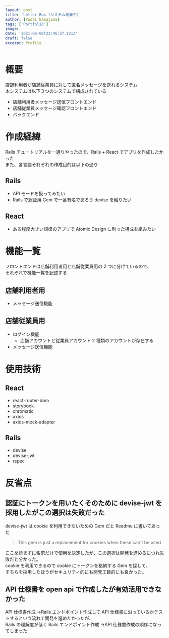 ```yaml
---
layout: post
title: 'Letter Box (システム開発中)'
author: [Yudai Nakajima]
tags: ['Portfolio']
image:
date: '2021-06-06T23:46:37.121Z'
draft: false
excerpt: Profile
---
```


# 概要

店舗利用者が店舗従業員に対して匿名メッセージを送れるシステム  
本システムは以下３つのシステムで構成されている

- 店舗利用者メッセージ送信フロントエンド
- 店舗従業員メッセージ確認フロントエンド
- バックエンド

# 作成経緯

Rails チュートリアルを一通りやったので、Rails + React でアプリを作成したかった  
また、各言語それぞれの作成目的は以下の通り

## Rails

- API モードを扱ってみたい
- Rails で認証用 Gem で一番有名であろう devise を触りたい

## React

- ある程度大きい規模のアプリで Atomic Design に則った構成を組みたい

# 機能一覧

フロントエンドは店舗利用者用と店舗従業員用の 2 つに分けているので、  
それぞれで機能一覧を記述する

## 店舗利用者用

- メッセージ送信機能

## 店舗従業員用

- ログイン機能
  - 店舗アカウントと従業員アカウント 2 種類のアカウントが存在する
- メッセージ送信機能

# 使用技術

## React

- react-router-dom
- storybook
- chromatic
- axios
- axios-mock-adapter

## Rails

- devise
- devise-jwt
- rspec

# 反省点

## 認証にトークンを用いたくそのために devise-jwt を採用したがこの選択は失敗だった

devise-jwt は cookie を利用できないための Gem だと Readme に書いてあった

> This gem is just a replacement for cookies when these can't be used

ここを読まずに名前だけで使用を決定したが、この選択は開発を進めるにつれ失敗だと分かった。  
cookie を利用できるので cookie にトークンを格納する Gem を探して、  
そちらを採用したほうがセキュリティ的にも開発工数的にも良かった。

## API 仕様書を open api で作成したが有効活用できなかった

API 仕様書作成 →Rails エンドポイント作成して API 仕様書に沿っているかテストするという流れで開発を進めたかったが、  
Rails の理解度が低く Rails エンドポイント作成 →API 仕様書作成の順序になってしまった
